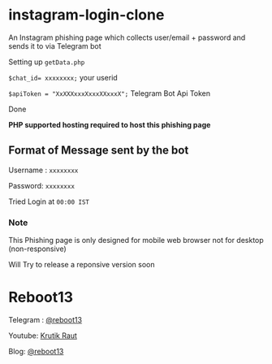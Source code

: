 # instagram-login-clone

An Instagram phishing page which collects user/email + password and sends it to via Telegram bot

Setting up  ``getData.php``

``$chat_id= xxxxxxxx;`` your userid 

``$apiToken = "XxXXXxxxXxxxXXxxxX";`` Telegram Bot Api Token

Done

**PHP supported hosting required to host this phishing page**

## Format of Message sent by the bot
Username : ``xxxxxxxx``

Password: ``xxxxxxxx``

Tried Login at ``00:00 IST``

### Note
This Phishing page is only designed for mobile web browser not for desktop (non-responsive)

Will Try to release a reponsive version soon

# Reboot13

Telegram : [@reboot13](https://telegram.me/reboot13)

Youtube: [Krutik Raut](https://youtube.com/krutikraut)

Blog: [@reboot13](https://hashnode.com/@reboot13)
